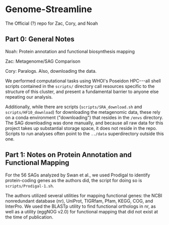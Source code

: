 # Genome-Streamline
The Official (?) repo for Zac, Cory, and Noah

## Part 0: General Notes
Noah: Protein annotation and functional biosynthesis mapping

Zac: Metagenome/SAG Comparison

Cory: Paralogs. Also, downloading the data.

We performed computational tasks using WHOI's Poseidon HPC---all shell scripts contained in the `scripts/` directory call resources specific to the structure of this cluster, and present a fundamental barrier to anyone else repeating our analysis. 

Additionally, while there are scripts (`scripts/SRA_download.sh` and `scripts/HF10_download`) for downloading the metagenomic data, these rely on a conda environment ("downloading") that resides in the `/envs` directory. The SAG downloading was done manually, and because all raw data for this project takes up substantial storage space, it does not reside in the repo. Scripts to run analyses often point to the `../data` superdirectory outside this one. 

## Part 1: Notes on Protein Annotation and Functional Mapping
For the 56 SAGs analyzed by Swan et al., we used Prodigal to identify protein-coding genes as the authors did, the script for doing so is `scripts/Prodigal-1.sh`. 

The authors utilized several utilities for mapping functional genes: the NCBI nonredundant database (nr), UniProt, TIGRfam, Pfam, KEGG, COG, and InterPro. We used the BLASTp utility to find functional orthologs in nr, as well as a utility (eggNOG v2.0) for functional mapping that did not exist at the time of publication.